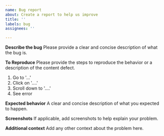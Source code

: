 ```yaml
---
name: Bug report
about: Create a report to help us improve
title: ''
labels: bug
assignees: ''

---
```


**Describe the bug**
Please provide a clear and concise description of what the bug is.

**To Reproduce**
Please provide the steps to reproduce the behavior or a description of the content defect.
1. Go to '...'
2. Click on '....'
3. Scroll down to '....'
4. See error

**Expected behavior**
A clear and concise description of what you expected to happen.

**Screenshots**
If applicable, add screenshots to help explain your problem.

**Additional context**
Add any other context about the problem here.

